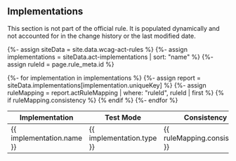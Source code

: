 ## Implementations

This section is not part of the official rule. It is populated dynamically and 
not accounted for in the change history or the last modified date.

{%- assign siteData = site.data.wcag-act-rules %}
{%- assign implementations = siteData.act-implementations | sort: "name" %}
{%- assign ruleId = page.rule_meta.id %}

<table>
  <thead>
    <tr>
     <th>Implementation</th>
     <th>Test Mode</th>
     <th>Consistency</th>
     <th>Report</th>
    </tr>
  </thead>
  <tbody>
    {%- for implementation in implementations %}
      {%- assign report = siteData.implementations[implementation.uniqueKey] %}
      {%- assign ruleMapping = report.actRuleMapping | where: "ruleId", ruleId | first %}
      {% if ruleMapping.consistency %}
        <tr>
          <td>{{ implementation.name }}</td>
          <td>{{ implementation.type }}</td>
          <td>{{ ruleMapping.consistency }}</td>
          <td><a href="{{
            '/standards-guidelines/act/implementations/' 
            | append: implementation.uniqueKey 
            | append: "#breakdown-"
            | append: ruleId
            | relative_url
          }}"><img alt="{{ implementation.name }} Report" src="{{
            '/content-assets/wcag-act-rules/bar-chart-fill.svg' | relative_url
          }}" /></a></td>
        </tr>
      {% endif %}
    {%- endfor %}
  </tbody>
</table>
